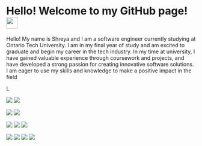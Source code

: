 
# Hello! Welcome to my GitHub page! <img src="https://raw.githubusercontent.com/MartinHeinz/MartinHeinz/master/wave.gif" width="30px">

Hello! My name is Shreya and I am a software engineer currently studying at Ontario Tech University. I am in my final year of study and am excited to graduate and begin my career in the tech industry. In my time at university, I have gained valuable experience through coursework and projects, and have developed a strong passion for creating innovative software solutions. I am eager to use my skills and knowledge to make a positive impact in the field

L

![](https://img.shields.io/badge/OS-Windows-informational?style=flat&logo=windows&logoColor=white&color=0078D6)
![](https://img.shields.io/badge/OS-Linux-informational?style=flat&logo=linux&logoColor=white&color=FCC624)

![](https://img.shields.io/badge/IDE-VS_Code-informational?style=flat&logo=visual-studio-code&logoColor=white&color=007ACC)
![](https://img.shields.io/badge/Editor-VIM-informational?style=flat&logo=vim&logoColor=white&color=019733)

![](https://img.shields.io/badge/Code-Python-informational?style=flat&logo=python&logoColor=white&color=3776AB)
![](https://img.shields.io/badge/Code-Java-informational?style=flat&logo=java&logoColor=white&color=007396)
![](https://img.shields.io/badge/Code-HTML5-informational?style=flat&logo=html5&logoColor=white&color=E34F26)

![](https://img.shields.io/badge/Cloud-Amazon_AWS-informational?style=flat&logo=amazonaws&logoColor=white&color=232F3E)
![](https://img.shields.io/badge/Databases-MySQL-informational?style=flat&logo=mysql&logoColor=white&color=4479A1)
![](https://img.shields.io/badge/Containerization-Docker-informational?style=flat&logo=docker&logoColor=white&color=2496ED)
![](https://img.shields.io/badge/IAAC-Terraform-informational?style=flat&logo=terraform&logoColor=white&color=7B42BC)
